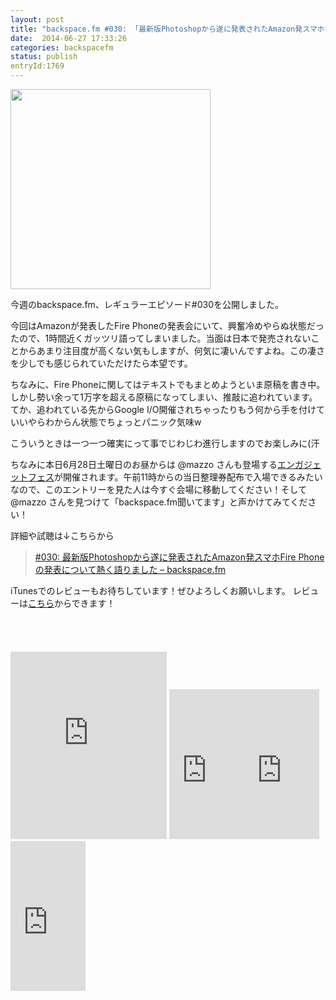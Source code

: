```yaml
---
layout: post
title: "backspace.fm #030: 「最新版Photoshopから遂に発表されたAmazon発スマホFire Phoneの発表について熱く語りました」を公開しました"
date:  2014-06-27 17:33:26
categories: backspacefm
status: publish
entryId:1769
---
```


<img src='http://farm8.staticflickr.com/7360/12921002865_35bffd8859_c.jpg' width='320px'>

今週のbackspace.fm、レギュラーエピソード#030を公開しました。

今回はAmazonが発表したFire Phoneの発表会にいて、興奮冷めやらぬ状態だったので、1時間近くガッツリ語ってしまいました。当面は日本で発売されないことからあまり注目度が高くない気もしますが、何気に凄いんですよね。この凄さを少しでも感じられていただけたら本望です。

ちなみに、Fire Phoneに関してはテキストでもまとめようといま原稿を書き中。しかし勢い余って1万字を超える原稿になってしまい、推敲に追われています。てか、追われている先からGoogle I/O開催されちゃったりもう何から手を付けていいやらわからん状態でちょっとパニック気味w

こういうときは一つ一つ確実にって事でじわじわ進行しますのでお楽しみに(汗

ちなみに本日6月28日土曜日のお昼からは @mazzo さんも登場する[エンガジェットフェス](http://japanese.engadget.com/2014/06/20/engadget-fes-egfes/)が開催されます。午前11時からの当日整理券配布で入場できるみたいなので、このエントリーを見た人は今すぐ会場に移動してください！そして @mazzo さんを見つけて「backspace.fm聞いてます」と声かけてみてください！

詳細や試聴は↓こちらから

> [#030: 最新版Photoshopから遂に発表されたAmazon発スマホFire Phoneの発表について熱く語りました – backspace.fm](http://backspace.fm/episode/030/)

iTunesでのレビューもお待ちしています！ぜひよろしくお願いします。
レビューは[こちら](https://itunes.apple.com/jp/podcast/backspace.fm/id830709730)からできます！

<p><a href="https://itunes.apple.com/jp/podcast/backspace.fm/id830709730?mt=2&uo=4&at=11lo9f" target="itunes_store" style="display:inline-block;overflow:hidden;background:url(https://linkmaker.itunes.apple.com/htmlResources/assets/ja_jp//images/web/linkmaker/badge_subscribe-lrg.png) no-repeat;width:135px;height:40px;@media only screen{background-image:url(https://linkmaker.itunes.apple.com/htmlResources/assets/ja_jp//images/web/linkmaker/badge_subscribe-lrg.svg);}"></a></p>

<iframe src="https://widgets.itunes.apple.com/widget.html?c=jp&brc=FFFFFF&blc=FFFFFF&trc=FFFFFF&tlc=FFFFFF&d=&t=&m=software&e=software&w=250&h=300&ids=525463029&wt=discovery&partnerId=&affiliate_id=&at=11lo9f&ct=" frameborder=0 style="overflow-x:hidden;overflow-y:hidden;width:250px;height: 300px;border:0px"></iframe>

<iframe src="http://rcm-fe.amazon-adsystem.com/e/cm?lt1=_blank&bc1=000000&IS2=1&bg1=FFFFFF&fc1=000000&lc1=0000FF&t=driftking-22&o=9&p=8&l=as4&m=amazon&f=ifr&ref=ss_til&asins=B00JRNFIDU" style="width:120px;height:240px;" scrolling="no" marginwidth="0" marginheight="0" frameborder="0"></iframe><iframe src="http://rcm-fe.amazon-adsystem.com/e/cm?lt1=_blank&bc1=000000&IS2=1&bg1=FFFFFF&fc1=000000&lc1=0000FF&t=driftking-22&o=9&p=8&l=as4&m=amazon&f=ifr&ref=ss_til&asins=B00DCMAHSS" style="width:120px;height:240px;" scrolling="no" marginwidth="0" marginheight="0" frameborder="0"></iframe><iframe src="http://rcm-fe.amazon-adsystem.com/e/cm?lt1=_blank&bc1=000000&IS2=1&bg1=FFFFFF&fc1=000000&lc1=0000FF&t=driftking-22&o=9&p=8&l=as4&m=amazon&f=ifr&ref=ss_til&asins=B008F0XOM8" style="width:120px;height:240px;" scrolling="no" marginwidth="0" marginheight="0" frameborder="0"></iframe>

